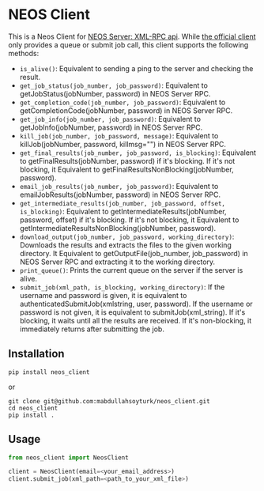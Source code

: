 # NEOS Client

This is a Neos Client for [NEOS Server: XML-RPC api](https://neos-server.org/neos/xml-rpc.html). While [the official client](https://github.com/NEOS-Server/PythonClient) only provides a queue or submit job call, this client supports the following methods:

* `is_alive()`: Equivalent to sending a ping to the server and checking the result.
* `get_job_status(job_number, job_password)`: Equivalent to getJobStatus(jobNumber, password) in NEOS Server RPC.
* `get_completion_code(job_number, job_password)`: Equivalent to getCompletionCode(jobNumber, password) in NEOS Server RPC.
* `get_job_info(job_number, job_password)`: Equivalent to getJobInfo(jobNumber, password) in NEOS Server RPC.
* `kill_job(job_number, job_password, message)`: Equivalent to killJob(jobNumber, password, killmsg="") in NEOS Server RPC.
* `get_final_results(job_number, job_password, is_blocking)`: Equivalent to getFinalResults(jobNumber, password) if it's blocking. If it's not blocking, it Equivalent to getFinalResultsNonBlocking(jobNumber, password).
* `email_job_results(job_number, job_password)`: Equivalent to emailJobResults(jobNumber, password) in NEOS Server RPC.
* `get_intermediate_results(job_number, job_password, offset, is_blocking)`: Equivalent to getIntermediateResults(jobNumber, password, offset) if it's blocking. If it's not blocking, it Equivalent to getIntermediateResultsNonBlocking(jobNumber, password).
* `download_output(job_number, job_password, working_directory)`: Downloads the results and extracts the files to the given working directory. It Equivalent to getOutputFile(job_number, job_password) in NEOS Server RPC and extracting it to the working directory.
* `print_queue()`: Prints the current queue on the server if the server is alive.
* `submit_job(xml_path, is_blocking, working_directory)`: If the username and password is given, it is equivalent to authenticatedSubmitJob(xmlstring, user, password). If the username or password is not given, it is equivalent to submitJob(xml_string). If it's blocking, it waits until all the results are received. If it's non-blocking, it immediately returns after submitting the job.

## Installation

```
pip install neos_client
```

or 

```
git clone git@github.com:mabdullahsoyturk/neos_client.git
cd neos_client
pip install .
```

## Usage

```Python
from neos_client import NeosClient

client = NeosClient(email=<your_email_address>)
client.submit_job(xml_path=<path_to_your_xml_file>)
```
